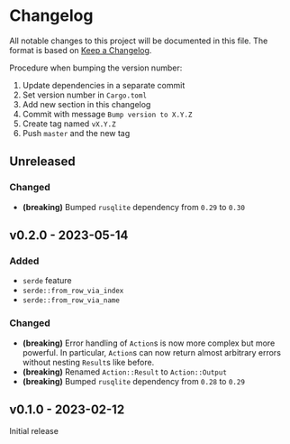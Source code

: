 # Changelog

All notable changes to this project will be documented in this file.
The format is based on [Keep a Changelog](https://keepachangelog.com/en/1.0.0/).

Procedure when bumping the version number:
1. Update dependencies in a separate commit
2. Set version number in `Cargo.toml`
3. Add new section in this changelog
4. Commit with message `Bump version to X.Y.Z`
5. Create tag named `vX.Y.Z`
6. Push `master` and the new tag

## Unreleased

### Changed
- **(breaking)**
  Bumped `rusqlite` dependency from `0.29` to `0.30`

## v0.2.0 - 2023-05-14

### Added
- `serde` feature
- `serde::from_row_via_index`
- `serde::from_row_via_name`

### Changed
- **(breaking)**
  Error handling of `Action`s is now more complex but more powerful. In
  particular, `Action`s can now return almost arbitrary errors without nesting
  `Result`s like before.
- **(breaking)**
  Renamed `Action::Result` to `Action::Output`
- **(breaking)**
  Bumped `rusqlite` dependency from `0.28` to `0.29`

## v0.1.0 - 2023-02-12

Initial release
